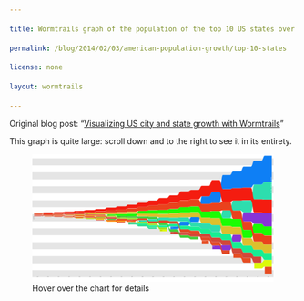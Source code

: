 ```yaml
---

title: Wormtrails graph of the population of the top 10 US states over time

permalink: /blog/2014/02/03/american-population-growth/top-10-states

license: none

layout: wormtrails

---
```

Original blog post: “[Visualizing US city and state growth with Wormtrails][1]”

This graph is quite large: scroll down and to the right to see it in its entirety.

<figure>
    <img src="/assets/images/wormtrails/states-top-10.png" usemap="#clmap">
    <figcaption id="wormtrails-banner">Hover over the chart for details</figcaption>
</figure>
<map name="clmap">
    <area target="_new" shape="rect" onmouseover="updateBanner('New Hampshire (pop. 141,885)', '#D73B32')" coords="25,893,125,894">
    <area target="_new" shape="rect" onmouseover="updateBanner('New Jersey (pop. 184,139)', '#D24738')" coords="25,889,125,891">
    <area target="_new" shape="rect" onmouseover="updateBanner('Connecticut (pop. 237,946)', '#DE402B')" coords="25,884,125,887">
    <area target="_new" shape="rect" onmouseover="updateBanner('South Carolina (pop. 249,073)', '#E64B22')" coords="25,880,125,882">
    <area target="_new" shape="rect" onmouseover="updateBanner('Maryland (pop. 319,728)', '#E14928')" coords="25,875,125,878">
    <area target="_new" shape="rect" onmouseover="updateBanner('New York (pop. 340,120)', '#F41C10')" coords="25,869,125,873">
    <area target="_new" shape="rect" onmouseover="updateBanner('Massachusetts (pop. 378,787)', '#E24927')" coords="25,864,125,867">
    <area target="_new" shape="rect" onmouseover="updateBanner('North Carolina (pop. 393,751)', '#E64C22')" coords="25,858,125,862">
    <area target="_new" shape="rect" onmouseover="updateBanner('Pennsylvania (pop. 434,373)', '#EA421D')" coords="25,851,125,856">
    <area target="_new" shape="rect" onmouseover="updateBanner('Virginia (pop. 691,737)', '#DD312C')" coords="25,842,125,849">
    <area target="_new" shape="rect" onmouseover="updateBanner('New Jersey (pop. 211,149)', '#D24738')" coords="175,896,275,899">
    <area target="_new" shape="rect" onmouseover="updateBanner('Kentucky (pop. 220,955)', '#F55E0F')" coords="175,892,275,894">
    <area target="_new" shape="rect" onmouseover="updateBanner('Connecticut (pop. 251,002)', '#DE402B')" coords="175,888,275,890">
    <area target="_new" shape="rect" onmouseover="updateBanner('Maryland (pop. 341,548)', '#E14928')" coords="175,882,275,886">
    <area target="_new" shape="rect" onmouseover="updateBanner('South Carolina (pop. 345,591)', '#E64B22')" coords="175,877,275,880">
    <area target="_new" shape="rect" onmouseover="updateBanner('Massachusetts (pop. 422,845)', '#E24927')" coords="175,871,275,875">
    <area target="_new" shape="rect" onmouseover="updateBanner('North Carolina (pop. 478,103)', '#E64C22')" coords="175,864,275,869">
    <area target="_new" shape="rect" onmouseover="updateBanner('New York (pop. 589,051)', '#F41C10')" coords="175,856,275,862">
    <area target="_new" shape="rect" onmouseover="updateBanner('Pennsylvania (pop. 602,365)', '#EA421D')" coords="175,848,275,854">
    <area target="_new" shape="rect" onmouseover="updateBanner('Virginia (pop. 807,557)', '#DD312C')" coords="175,838,275,846">
    <area target="_new" shape="rect" onmouseover="updateBanner('Tennessee (pop. 261,727)', '#FE9502')" coords="325,902,425,904">
    <area target="_new" shape="rect" onmouseover="updateBanner('Connecticut (pop. 261,942)', '#DE402B')" coords="325,897,425,900">
    <area target="_new" shape="rect" onmouseover="updateBanner('Maryland (pop. 380,546)', '#E14928')" coords="325,891,425,895">
    <area target="_new" shape="rect" onmouseover="updateBanner('Kentucky (pop. 406,511)', '#F55E0F')" coords="325,885,425,889">
    <area target="_new" shape="rect" onmouseover="updateBanner('South Carolina (pop. 415,115)', '#E64B22')" coords="325,879,425,883">
    <area target="_new" shape="rect" onmouseover="updateBanner('Massachusetts (pop. 472,040)', '#E24927')" coords="325,872,425,877">
    <area target="_new" shape="rect" onmouseover="updateBanner('North Carolina (pop. 556,526)', '#E64C22')" coords="325,865,425,870">
    <area target="_new" shape="rect" onmouseover="updateBanner('Pennsylvania (pop. 810,091)', '#EA421D')" coords="325,855,425,863">
    <area target="_new" shape="rect" onmouseover="updateBanner('Virginia (pop. 877,683)', '#DD312C')" coords="325,844,425,853">
    <area target="_new" shape="rect" onmouseover="updateBanner('New York (pop. 959,049)', '#F41C10')" coords="325,832,425,842">
    <area target="_new" shape="rect" onmouseover="updateBanner('Maryland (pop. 407,350)', '#E14928')" coords="475,908,575,912">
    <area target="_new" shape="rect" onmouseover="updateBanner('Tennessee (pop. 422,823)', '#FE9502')" coords="475,902,575,906">
    <area target="_new" shape="rect" onmouseover="updateBanner('South Carolina (pop. 502,741)', '#E64B22')" coords="475,895,575,900">
    <area target="_new" shape="rect" onmouseover="updateBanner('Massachusetts (pop. 523,287)', '#E24927')" coords="475,888,575,893">
    <area target="_new" shape="rect" onmouseover="updateBanner('Kentucky (pop. 564,317)', '#F55E0F')" coords="475,880,575,886">
    <area target="_new" shape="rect" onmouseover="updateBanner('Ohio (pop. 581,434)', '#DCC02D')" coords="475,872,575,878">
    <area target="_new" shape="rect" onmouseover="updateBanner('North Carolina (pop. 638,829)', '#E64C22')" coords="475,864,575,870">
    <area target="_new" shape="rect" onmouseover="updateBanner('Virginia (pop. 938,261)', '#DD312C')" coords="475,852,575,862">
    <area target="_new" shape="rect" onmouseover="updateBanner('Pennsylvania (pop. 1,049,458)', '#EA421D')" coords="475,840,575,850">
    <area target="_new" shape="rect" onmouseover="updateBanner('New York (pop. 1,372,812)', '#F41C10')" coords="475,824,575,838">
    <area target="_new" shape="rect" onmouseover="updateBanner('Georgia (pop. 516,823)', '#DCF909')" coords="625,917,725,923">
    <area target="_new" shape="rect" onmouseover="updateBanner('South Carolina (pop. 581,185)', '#E64B22')" coords="625,910,725,915">
    <area target="_new" shape="rect" onmouseover="updateBanner('Massachusetts (pop. 610,408)', '#E24927')" coords="625,901,725,908">
    <area target="_new" shape="rect" onmouseover="updateBanner('Tennessee (pop. 681,904)', '#FE9502')" coords="625,893,725,899">
    <area target="_new" shape="rect" onmouseover="updateBanner('Kentucky (pop. 687,917)', '#F55E0F')" coords="625,884,725,891">
    <area target="_new" shape="rect" onmouseover="updateBanner('North Carolina (pop. 737,987)', '#E64C22')" coords="625,874,725,882">
    <area target="_new" shape="rect" onmouseover="updateBanner('Ohio (pop. 937,903)', '#DCC02D')" coords="625,863,725,872">
    <area target="_new" shape="rect" onmouseover="updateBanner('Virginia (pop. 1,044,054)', '#DD312C')" coords="625,851,725,861">
    <area target="_new" shape="rect" onmouseover="updateBanner('Pennsylvania (pop. 1,348,233)', '#EA421D')" coords="625,835,725,849">
    <area target="_new" shape="rect" onmouseover="updateBanner('New York (pop. 1,918,608)', '#F41C10')" coords="625,814,725,833">
    <area target="_new" shape="rect" onmouseover="updateBanner('Indiana (pop. 685,866)', '#9DE029')" coords="775,926,875,933">
    <area target="_new" shape="rect" onmouseover="updateBanner('Georgia (pop. 691,392)', '#DCF909')" coords="775,917,875,924">
    <area target="_new" shape="rect" onmouseover="updateBanner('Massachusetts (pop. 737,699)', '#E24927')" coords="775,908,875,915">
    <area target="_new" shape="rect" onmouseover="updateBanner('North Carolina (pop. 753,419)', '#E64C22')" coords="775,898,875,906">
    <area target="_new" shape="rect" onmouseover="updateBanner('Kentucky (pop. 779,828)', '#F55E0F')" coords="775,889,875,896">
    <area target="_new" shape="rect" onmouseover="updateBanner('Tennessee (pop. 829,210)', '#FE9502')" coords="775,878,875,887">
    <area target="_new" shape="rect" onmouseover="updateBanner('Virginia (pop. 1,025,227)', '#DD312C')" coords="775,866,875,876">
    <area target="_new" shape="rect" onmouseover="updateBanner('Ohio (pop. 1,519,467)', '#DCC02D')" coords="775,849,875,864">
    <area target="_new" shape="rect" onmouseover="updateBanner('Pennsylvania (pop. 1,724,033)', '#EA421D')" coords="775,830,875,847">
    <area target="_new" shape="rect" onmouseover="updateBanner('New York (pop. 2,428,921)', '#F41C10')" coords="775,803,875,828">
    <area target="_new" shape="rect" onmouseover="updateBanner('North Carolina (pop. 869,039)', '#E64C22')" coords="925,940,1025,948">
    <area target="_new" shape="rect" onmouseover="updateBanner('Georgia (pop. 906,185)', '#DCF909')" coords="925,929,1025,938">
    <area target="_new" shape="rect" onmouseover="updateBanner('Kentucky (pop. 982,405)', '#F55E0F')" coords="925,917,1025,927">
    <area target="_new" shape="rect" onmouseover="updateBanner('Indiana (pop. 988,416)', '#9DE029')" coords="925,905,1025,915">
    <area target="_new" shape="rect" onmouseover="updateBanner('Massachusetts (pop. 994,514)', '#E24927')" coords="925,893,1025,903">
    <area target="_new" shape="rect" onmouseover="updateBanner('Tennessee (pop. 1,002,717)', '#FE9502')" coords="925,881,1025,891">
    <area target="_new" shape="rect" onmouseover="updateBanner('Virginia (pop. 1,119,348)', '#DD312C')" coords="925,868,1025,879">
    <area target="_new" shape="rect" onmouseover="updateBanner('Ohio (pop. 1,980,329)', '#DCC02D')" coords="925,846,1025,866">
    <area target="_new" shape="rect" onmouseover="updateBanner('Pennsylvania (pop. 2,311,786)', '#EA421D')" coords="925,821,1025,844">
    <area target="_new" shape="rect" onmouseover="updateBanner('New York (pop. 3,097,394)', '#F41C10')" coords="925,788,1025,819">
    <area target="_new" shape="rect" onmouseover="updateBanner('Tennessee (pop. 1,109,801)', '#FE9502')" coords="1075,957,1175,968">
    <area target="_new" shape="rect" onmouseover="updateBanner('Kentucky (pop. 1,155,684)', '#F55E0F')" coords="1075,943,1175,955">
    <area target="_new" shape="rect" onmouseover="updateBanner('Missouri (pop. 1,182,012)', '#44CE3C')" coords="1075,929,1175,941">
    <area target="_new" shape="rect" onmouseover="updateBanner('Virginia (pop. 1,219,630)', '#DD312C')" coords="1075,915,1175,927">
    <area target="_new" shape="rect" onmouseover="updateBanner('Massachusetts (pop. 1,231,066)', '#E24927')" coords="1075,901,1175,913">
    <area target="_new" shape="rect" onmouseover="updateBanner('Indiana (pop. 1,350,428)', '#9DE029')" coords="1075,885,1175,899">
    <area target="_new" shape="rect" onmouseover="updateBanner('Illinois (pop. 1,711,951)', '#1AFD02')" coords="1075,866,1175,883">
    <area target="_new" shape="rect" onmouseover="updateBanner('Ohio (pop. 2,339,511)', '#DCC02D')" coords="1075,841,1175,864">
    <area target="_new" shape="rect" onmouseover="updateBanner('Pennsylvania (pop. 2,906,215)', '#EA421D')" coords="1075,810,1175,839">
    <area target="_new" shape="rect" onmouseover="updateBanner('New York (pop. 3,880,735)', '#F41C10')" coords="1075,769,1175,808">
    <area target="_new" shape="rect" onmouseover="updateBanner('Virginia (pop. 1,225,163)', '#DD312C')" coords="1225,974,1325,986">
    <area target="_new" shape="rect" onmouseover="updateBanner('Tennessee (pop. 1,258,520)', '#FE9502')" coords="1225,959,1325,972">
    <area target="_new" shape="rect" onmouseover="updateBanner('Kentucky (pop. 1,321,011)', '#F55E0F')" coords="1225,944,1325,957">
    <area target="_new" shape="rect" onmouseover="updateBanner('Massachusetts (pop. 1,457,351)', '#E24927')" coords="1225,927,1325,942">
    <area target="_new" shape="rect" onmouseover="updateBanner('Indiana (pop. 1,680,637)', '#9DE029')" coords="1225,909,1325,925">
    <area target="_new" shape="rect" onmouseover="updateBanner('Missouri (pop. 1,721,295)', '#44CE3C')" coords="1225,889,1325,907">
    <area target="_new" shape="rect" onmouseover="updateBanner('Illinois (pop. 2,539,891)', '#1AFD02')" coords="1225,862,1325,887">
    <area target="_new" shape="rect" onmouseover="updateBanner('Ohio (pop. 2,665,260)', '#DCC02D')" coords="1225,833,1325,860">
    <area target="_new" shape="rect" onmouseover="updateBanner('Pennsylvania (pop. 3,521,951)', '#EA421D')" coords="1225,796,1325,831">
    <area target="_new" shape="rect" onmouseover="updateBanner('New York (pop. 4,382,759)', '#F41C10')" coords="1225,750,1325,794">
    <area target="_new" shape="rect" onmouseover="updateBanner('Iowa (pop. 1,624,615)', '#2FDA93')" coords="1375,993,1475,1010">
    <area target="_new" shape="rect" onmouseover="updateBanner('Michigan (pop. 1,636,937)', '#18EE93')" coords="1375,975,1475,991">
    <area target="_new" shape="rect" onmouseover="updateBanner('Kentucky (pop. 1,648,690)', '#F55E0F')" coords="1375,957,1475,973">
    <area target="_new" shape="rect" onmouseover="updateBanner('Massachusetts (pop. 1,783,085)', '#E24927')" coords="1375,937,1475,955">
    <area target="_new" shape="rect" onmouseover="updateBanner('Indiana (pop. 1,978,301)', '#9DE029')" coords="1375,915,1475,935">
    <area target="_new" shape="rect" onmouseover="updateBanner('Missouri (pop. 2,168,380)', '#44CE3C')" coords="1375,891,1475,913">
    <area target="_new" shape="rect" onmouseover="updateBanner('Illinois (pop. 3,077,871)', '#1AFD02')" coords="1375,858,1475,889">
    <area target="_new" shape="rect" onmouseover="updateBanner('Ohio (pop. 3,198,062)', '#DCC02D')" coords="1375,824,1475,856">
    <area target="_new" shape="rect" onmouseover="updateBanner('Pennsylvania (pop. 4,282,891)', '#EA421D')" coords="1375,780,1475,822">
    <area target="_new" shape="rect" onmouseover="updateBanner('New York (pop. 5,082,871)', '#F41C10')" coords="1375,727,1475,778">
    <area target="_new" shape="rect" onmouseover="updateBanner('Iowa (pop. 1,912,297)', '#2FDA93')" coords="1525,1019,1625,1038">
    <area target="_new" shape="rect" onmouseover="updateBanner('Michigan (pop. 2,093,890)', '#18EE93')" coords="1525,996,1625,1017">
    <area target="_new" shape="rect" onmouseover="updateBanner('Indiana (pop. 2,192,404)', '#9DE029')" coords="1525,972,1625,994">
    <area target="_new" shape="rect" onmouseover="updateBanner('Texas (pop. 2,235,527)', '#2DDDAE')" coords="1525,947,1625,970">
    <area target="_new" shape="rect" onmouseover="updateBanner('Massachusetts (pop. 2,238,947)', '#E24927')" coords="1525,923,1625,945">
    <area target="_new" shape="rect" onmouseover="updateBanner('Missouri (pop. 2,679,185)', '#44CE3C')" coords="1525,894,1625,921">
    <area target="_new" shape="rect" onmouseover="updateBanner('Ohio (pop. 3,672,329)', '#DCC02D')" coords="1525,856,1625,892">
    <area target="_new" shape="rect" onmouseover="updateBanner('Illinois (pop. 3,826,352)', '#1AFD02')" coords="1525,815,1625,854">
    <area target="_new" shape="rect" onmouseover="updateBanner('Pennsylvania (pop. 5,258,113)', '#EA421D')" coords="1525,761,1625,813">
    <area target="_new" shape="rect" onmouseover="updateBanner('New York (pop. 6,003,174)', '#F41C10')" coords="1525,699,1625,759">
    <area target="_new" shape="rect" onmouseover="updateBanner('Iowa (pop. 2,231,853)', '#2FDA93')" coords="1675,1048,1775,1071">
    <area target="_new" shape="rect" onmouseover="updateBanner('Michigan (pop. 2,420,982)', '#18EE93')" coords="1675,1022,1775,1046">
    <area target="_new" shape="rect" onmouseover="updateBanner('Indiana (pop. 2,516,462)', '#9DE029')" coords="1675,995,1775,1020">
    <area target="_new" shape="rect" onmouseover="updateBanner('Massachusetts (pop. 2,805,346)', '#E24927')" coords="1675,965,1775,993">
    <area target="_new" shape="rect" onmouseover="updateBanner('Texas (pop. 3,048,710)', '#2DDDAE')" coords="1675,932,1775,963">
    <area target="_new" shape="rect" onmouseover="updateBanner('Missouri (pop. 3,106,665)', '#44CE3C')" coords="1675,899,1775,930">
    <area target="_new" shape="rect" onmouseover="updateBanner('Ohio (pop. 4,157,545)', '#DCC02D')" coords="1675,856,1775,897">
    <area target="_new" shape="rect" onmouseover="updateBanner('Illinois (pop. 4,821,550)', '#1AFD02')" coords="1675,806,1775,854">
    <area target="_new" shape="rect" onmouseover="updateBanner('Pennsylvania (pop. 6,302,115)', '#EA421D')" coords="1675,741,1775,804">
    <area target="_new" shape="rect" onmouseover="updateBanner('New York (pop. 7,268,894)', '#F41C10')" coords="1675,666,1775,739">
    <area target="_new" shape="rect" onmouseover="updateBanner('Georgia (pop. 2,609,121)', '#DCF909')" coords="1825,1080,1925,1107">
    <area target="_new" shape="rect" onmouseover="updateBanner('Indiana (pop. 2,700,876)', '#9DE029')" coords="1825,1051,1925,1078">
    <area target="_new" shape="rect" onmouseover="updateBanner('Michigan (pop. 2,810,173)', '#18EE93')" coords="1825,1021,1925,1049">
    <area target="_new" shape="rect" onmouseover="updateBanner('Missouri (pop. 3,293,335)', '#44CE3C')" coords="1825,986,1925,1019">
    <area target="_new" shape="rect" onmouseover="updateBanner('Massachusetts (pop. 3,366,416)', '#E24927')" coords="1825,951,1925,984">
    <area target="_new" shape="rect" onmouseover="updateBanner('Texas (pop. 3,896,542)', '#2DDDAE')" coords="1825,910,1925,949">
    <area target="_new" shape="rect" onmouseover="updateBanner('Ohio (pop. 4,767,121)', '#DCC02D')" coords="1825,860,1925,908">
    <area target="_new" shape="rect" onmouseover="updateBanner('Illinois (pop. 5,638,591)', '#1AFD02')" coords="1825,802,1925,858">
    <area target="_new" shape="rect" onmouseover="updateBanner('Pennsylvania (pop. 7,665,111)', '#EA421D')" coords="1825,723,1925,800">
    <area target="_new" shape="rect" onmouseover="updateBanner('New York (pop. 9,113,614)', '#F41C10')" coords="1825,630,1925,721">
    <area target="_new" shape="rect" onmouseover="updateBanner('New Jersey (pop. 3,155,900)', '#D24738')" coords="1975,1113,2075,1145">
    <area target="_new" shape="rect" onmouseover="updateBanner('Missouri (pop. 3,404,055)', '#44CE3C')" coords="1975,1077,2075,1111">
    <area target="_new" shape="rect" onmouseover="updateBanner('California (pop. 3,426,861)', '#0E7FF5')" coords="1975,1041,2075,1075">
    <area target="_new" shape="rect" onmouseover="updateBanner('Michigan (pop. 3,668,412)', '#18EE93')" coords="1975,1002,2075,1039">
    <area target="_new" shape="rect" onmouseover="updateBanner('Massachusetts (pop. 3,852,356)', '#E24927')" coords="1975,962,2075,1000">
    <area target="_new" shape="rect" onmouseover="updateBanner('Texas (pop. 4,663,228)', '#2DDDAE')" coords="1975,913,2075,960">
    <area target="_new" shape="rect" onmouseover="updateBanner('Ohio (pop. 5,759,394)', '#DCC02D')" coords="1975,854,2075,911">
    <area target="_new" shape="rect" onmouseover="updateBanner('Illinois (pop. 6,485,280)', '#1AFD02')" coords="1975,787,2075,852">
    <area target="_new" shape="rect" onmouseover="updateBanner('Pennsylvania (pop. 8,720,017)', '#EA421D')" coords="1975,697,2075,785">
    <area target="_new" shape="rect" onmouseover="updateBanner('New York (pop. 10,385,227)', '#F41C10')" coords="1975,592,2075,695">
    <area target="_new" shape="rect" onmouseover="updateBanner('Missouri (pop. 3,629,367)', '#44CE3C')" coords="2125,1165,2225,1201">
    <area target="_new" shape="rect" onmouseover="updateBanner('New Jersey (pop. 4,041,334)', '#D24738')" coords="2125,1122,2225,1163">
    <area target="_new" shape="rect" onmouseover="updateBanner('Massachusetts (pop. 4,249,614)', '#E24927')" coords="2125,1078,2225,1120">
    <area target="_new" shape="rect" onmouseover="updateBanner('Michigan (pop. 4,842,325)', '#18EE93')" coords="2125,1027,2225,1076">
    <area target="_new" shape="rect" onmouseover="updateBanner('California (pop. 5,677,251)', '#0E7FF5')" coords="2125,969,2225,1025">
    <area target="_new" shape="rect" onmouseover="updateBanner('Texas (pop. 5,824,715)', '#2DDDAE')" coords="2125,908,2225,967">
    <area target="_new" shape="rect" onmouseover="updateBanner('Ohio (pop. 6,646,697)', '#DCC02D')" coords="2125,840,2225,906">
    <area target="_new" shape="rect" onmouseover="updateBanner('Illinois (pop. 7,630,654)', '#1AFD02')" coords="2125,762,2225,838">
    <area target="_new" shape="rect" onmouseover="updateBanner('Pennsylvania (pop. 9,631,350)', '#EA421D')" coords="2125,663,2225,760">
    <area target="_new" shape="rect" onmouseover="updateBanner('New York (pop. 12,588,066)', '#F41C10')" coords="2125,535,2225,661">
    <area target="_new" shape="rect" onmouseover="updateBanner('Missouri (pop. 3,784,664)', '#44CE3C')" coords="2275,1184,2375,1222">
    <area target="_new" shape="rect" onmouseover="updateBanner('New Jersey (pop. 4,160,165)', '#D24738')" coords="2275,1141,2375,1182">
    <area target="_new" shape="rect" onmouseover="updateBanner('Massachusetts (pop. 4,316,721)', '#E24927')" coords="2275,1096,2375,1139">
    <area target="_new" shape="rect" onmouseover="updateBanner('Michigan (pop. 5,256,106)', '#18EE93')" coords="2275,1041,2375,1094">
    <area target="_new" shape="rect" onmouseover="updateBanner('Texas (pop. 6,414,824)', '#2DDDAE')" coords="2275,975,2375,1039">
    <area target="_new" shape="rect" onmouseover="updateBanner('California (pop. 6,907,387)', '#0E7FF5')" coords="2275,904,2375,973">
    <area target="_new" shape="rect" onmouseover="updateBanner('Ohio (pop. 6,907,612)', '#DCC02D')" coords="2275,833,2375,902">
    <area target="_new" shape="rect" onmouseover="updateBanner('Illinois (pop. 7,897,241)', '#1AFD02')" coords="2275,752,2375,831">
    <area target="_new" shape="rect" onmouseover="updateBanner('Pennsylvania (pop. 9,900,180)', '#EA421D')" coords="2275,651,2375,750">
    <area target="_new" shape="rect" onmouseover="updateBanner('New York (pop. 13,479,142)', '#F41C10')" coords="2275,514,2375,649">
    <area target="_new" shape="rect" onmouseover="updateBanner('North Carolina (pop. 4,061,929)', '#E64C22')" coords="2425,1238,2525,1278">
    <area target="_new" shape="rect" onmouseover="updateBanner('Massachusetts (pop. 4,690,514)', '#E24927')" coords="2425,1189,2525,1236">
    <area target="_new" shape="rect" onmouseover="updateBanner('New Jersey (pop. 4,835,329)', '#D24738')" coords="2425,1139,2525,1187">
    <area target="_new" shape="rect" onmouseover="updateBanner('Michigan (pop. 6,371,766)', '#18EE93')" coords="2425,1073,2525,1137">
    <area target="_new" shape="rect" onmouseover="updateBanner('Texas (pop. 7,711,194)', '#2DDDAE')" coords="2425,994,2525,1071">
    <area target="_new" shape="rect" onmouseover="updateBanner('Ohio (pop. 7,946,627)', '#DCC02D')" coords="2425,912,2525,992">
    <area target="_new" shape="rect" onmouseover="updateBanner('Illinois (pop. 8,712,176)', '#1AFD02')" coords="2425,823,2525,910">
    <area target="_new" shape="rect" onmouseover="updateBanner('Pennsylvania (pop. 10,498,012)', '#EA421D')" coords="2425,716,2525,821">
    <area target="_new" shape="rect" onmouseover="updateBanner('California (pop. 10,586,223)', '#0E7FF5')" coords="2425,608,2525,714">
    <area target="_new" shape="rect" onmouseover="updateBanner('New York (pop. 14,830,192)', '#F41C10')" coords="2425,458,2525,606">
    <area target="_new" shape="rect" onmouseover="updateBanner('Florida (pop. 4,951,560)', '#8834D6')" coords="2575,1314,2675,1363">
    <area target="_new" shape="rect" onmouseover="updateBanner('Massachusetts (pop. 5,148,578)', '#E24927')" coords="2575,1260,2675,1312">
    <area target="_new" shape="rect" onmouseover="updateBanner('New Jersey (pop. 6,066,782)', '#D24738')" coords="2575,1197,2675,1258">
    <area target="_new" shape="rect" onmouseover="updateBanner('Michigan (pop. 7,823,194)', '#18EE93')" coords="2575,1117,2675,1195">
    <area target="_new" shape="rect" onmouseover="updateBanner('Texas (pop. 9,579,677)', '#2DDDAE')" coords="2575,1019,2675,1115">
    <area target="_new" shape="rect" onmouseover="updateBanner('Ohio (pop. 9,706,397)', '#DCC02D')" coords="2575,920,2675,1017">
    <area target="_new" shape="rect" onmouseover="updateBanner('Illinois (pop. 10,081,158)', '#1AFD02')" coords="2575,818,2675,918">
    <area target="_new" shape="rect" onmouseover="updateBanner('Pennsylvania (pop. 11,319,366)', '#EA421D')" coords="2575,702,2675,816">
    <area target="_new" shape="rect" onmouseover="updateBanner('California (pop. 15,717,204)', '#0E7FF5')" coords="2575,543,2675,700">
    <area target="_new" shape="rect" onmouseover="updateBanner('New York (pop. 16,782,304)', '#F41C10')" coords="2575,373,2675,541">
    <area target="_new" shape="rect" onmouseover="updateBanner('Massachusetts (pop. 5,689,170)', '#E24927')" coords="2725,1378,2825,1435">
    <area target="_new" shape="rect" onmouseover="updateBanner('Florida (pop. 6,789,443)', '#8834D6')" coords="2725,1308,2825,1376">
    <area target="_new" shape="rect" onmouseover="updateBanner('New Jersey (pop. 7,168,164)', '#D24738')" coords="2725,1234,2825,1306">
    <area target="_new" shape="rect" onmouseover="updateBanner('Michigan (pop. 8,875,083)', '#18EE93')" coords="2725,1143,2825,1232">
    <area target="_new" shape="rect" onmouseover="updateBanner('Ohio (pop. 10,652,017)', '#DCC02D')" coords="2725,1035,2825,1141">
    <area target="_new" shape="rect" onmouseover="updateBanner('Illinois (pop. 11,113,976)', '#1AFD02')" coords="2725,922,2825,1033">
    <area target="_new" shape="rect" onmouseover="updateBanner('Texas (pop. 11,196,730)', '#2DDDAE')" coords="2725,808,2825,920">
    <area target="_new" shape="rect" onmouseover="updateBanner('Pennsylvania (pop. 11,793,909)', '#EA421D')" coords="2725,688,2825,806">
    <area target="_new" shape="rect" onmouseover="updateBanner('New York (pop. 18,236,967)', '#F41C10')" coords="2725,503,2825,686">
    <area target="_new" shape="rect" onmouseover="updateBanner('California (pop. 19,953,134)', '#0E7FF5')" coords="2725,302,2825,501">
    <area target="_new" shape="rect" onmouseover="updateBanner('North Carolina (pop. 5,881,766)', '#E64C22')" coords="2875,1427,2975,1486">
    <area target="_new" shape="rect" onmouseover="updateBanner('New Jersey (pop. 7,364,823)', '#D24738')" coords="2875,1352,2975,1425">
    <area target="_new" shape="rect" onmouseover="updateBanner('Michigan (pop. 9,262,078)', '#18EE93')" coords="2875,1257,2975,1350">
    <area target="_new" shape="rect" onmouseover="updateBanner('Florida (pop. 9,746,324)', '#8834D6')" coords="2875,1158,2975,1255">
    <area target="_new" shape="rect" onmouseover="updateBanner('Ohio (pop. 10,797,630)', '#DCC02D')" coords="2875,1048,2975,1156">
    <area target="_new" shape="rect" onmouseover="updateBanner('Illinois (pop. 11,426,518)', '#1AFD02')" coords="2875,931,2975,1046">
    <area target="_new" shape="rect" onmouseover="updateBanner('Pennsylvania (pop. 11,863,895)', '#EA421D')" coords="2875,811,2975,929">
    <area target="_new" shape="rect" onmouseover="updateBanner('Texas (pop. 14,229,191)', '#2DDDAE')" coords="2875,666,2975,809">
    <area target="_new" shape="rect" onmouseover="updateBanner('New York (pop. 17,558,072)', '#F41C10')" coords="2875,489,2975,664">
    <area target="_new" shape="rect" onmouseover="updateBanner('California (pop. 23,667,902)', '#0E7FF5')" coords="2875,250,2975,487">
    <area target="_new" shape="rect" onmouseover="updateBanner('North Carolina (pop. 6,628,637)', '#E64C22')" coords="3025,1488,3125,1555">
    <area target="_new" shape="rect" onmouseover="updateBanner('New Jersey (pop. 7,730,188)', '#D24738')" coords="3025,1409,3125,1486">
    <area target="_new" shape="rect" onmouseover="updateBanner('Michigan (pop. 9,295,297)', '#18EE93')" coords="3025,1314,3125,1407">
    <area target="_new" shape="rect" onmouseover="updateBanner('Ohio (pop. 10,847,115)', '#DCC02D')" coords="3025,1204,3125,1312">
    <area target="_new" shape="rect" onmouseover="updateBanner('Illinois (pop. 11,430,602)', '#1AFD02')" coords="3025,1087,3125,1202">
    <area target="_new" shape="rect" onmouseover="updateBanner('Pennsylvania (pop. 11,881,643)', '#EA421D')" coords="3025,967,3125,1085">
    <area target="_new" shape="rect" onmouseover="updateBanner('Florida (pop. 12,937,926)', '#8834D6')" coords="3025,835,3125,965">
    <area target="_new" shape="rect" onmouseover="updateBanner('Texas (pop. 16,986,510)', '#2DDDAE')" coords="3025,663,3125,833">
    <area target="_new" shape="rect" onmouseover="updateBanner('New York (pop. 17,990,455)', '#F41C10')" coords="3025,481,3125,661">
    <area target="_new" shape="rect" onmouseover="updateBanner('California (pop. 29,760,021)', '#0E7FF5')" coords="3025,182,3125,479">
    <area target="_new" shape="rect" onmouseover="updateBanner('Georgia (pop. 8,186,453)', '#DCF909')" coords="3175,1557,3275,1639">
    <area target="_new" shape="rect" onmouseover="updateBanner('New Jersey (pop. 8,414,350)', '#D24738')" coords="3175,1471,3275,1555">
    <area target="_new" shape="rect" onmouseover="updateBanner('Michigan (pop. 9,938,444)', '#18EE93')" coords="3175,1369,3275,1469">
    <area target="_new" shape="rect" onmouseover="updateBanner('Ohio (pop. 11,353,140)', '#DCC02D')" coords="3175,1254,3275,1367">
    <area target="_new" shape="rect" onmouseover="updateBanner('Pennsylvania (pop. 12,281,054)', '#EA421D')" coords="3175,1129,3275,1252">
    <area target="_new" shape="rect" onmouseover="updateBanner('Illinois (pop. 12,419,293)', '#1AFD02')" coords="3175,1003,3275,1127">
    <area target="_new" shape="rect" onmouseover="updateBanner('Florida (pop. 15,982,378)', '#8834D6')" coords="3175,841,3275,1001">
    <area target="_new" shape="rect" onmouseover="updateBanner('New York (pop. 18,976,457)', '#F41C10')" coords="3175,649,3275,839">
    <area target="_new" shape="rect" onmouseover="updateBanner('Texas (pop. 20,851,820)', '#2DDDAE')" coords="3175,439,3275,647">
    <area target="_new" shape="rect" onmouseover="updateBanner('California (pop. 33,871,648)', '#0E7FF5')" coords="3175,98,3275,437">
    <area target="_new" shape="rect" onmouseover="updateBanner('North Carolina (pop. 9,535,471)', '#E64C22')" coords="3325,1616,3425,1711">
    <area target="_new" shape="rect" onmouseover="updateBanner('Georgia (pop. 9,687,653)', '#DCF909')" coords="3325,1517,3425,1614">
    <area target="_new" shape="rect" onmouseover="updateBanner('Michigan (pop. 9,883,640)', '#18EE93')" coords="3325,1416,3425,1515">
    <area target="_new" shape="rect" onmouseover="updateBanner('Ohio (pop. 11,536,504)', '#DCC02D')" coords="3325,1299,3425,1414">
    <area target="_new" shape="rect" onmouseover="updateBanner('Pennsylvania (pop. 12,702,379)', '#EA421D')" coords="3325,1170,3425,1297">
    <area target="_new" shape="rect" onmouseover="updateBanner('Illinois (pop. 12,830,632)', '#1AFD02')" coords="3325,1039,3425,1168">
    <area target="_new" shape="rect" onmouseover="updateBanner('Florida (pop. 18,801,310)', '#8834D6')" coords="3325,849,3425,1037">
    <area target="_new" shape="rect" onmouseover="updateBanner('New York (pop. 19,378,102)', '#F41C10')" coords="3325,653,3425,847">
    <area target="_new" shape="rect" onmouseover="updateBanner('Texas (pop. 25,145,561)', '#2DDDAE')" coords="3325,400,3425,651">
    <area target="_new" shape="rect" onmouseover="updateBanner('California (pop. 37,253,956)', '#0E7FF5')" coords="3325,25,3425,3">
</map>

[1]: http://marktrapp.com/blog/2014/02/03/american-population-growth/ "Visualizing US city and state growth with Wormtrails"

